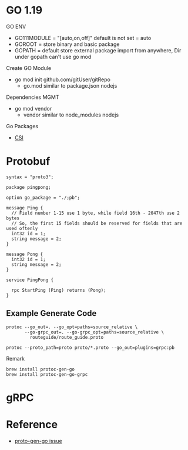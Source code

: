 # GO 1.19

GO ENV

- GO111MODULE = "[auto,on,off]" default is not set = auto
- GOROOT =  store binary and basic package
- GOPATH = default store external package import from anywhere, Dir under gopath can't use go mod 

Create GO Module
- go mod init github.com/gitUser/gitRepo
    - go.mod similar to package.json nodejs

Dependencies MGMT
- go mod vendor 
    - vendor similar to node_modules nodejs

Go Packages
- [CSI](https://pkg.go.dev/github.com/container-storage-interface/spec@v1.6.0/lib/go/csi#ControllerGetCapabilitiesRequest)

# Protobuf

```
syntax = "proto3";

package pingpong;

option go_package = "./;pb";

message Ping {
  // Field number 1-15 use 1 byte, while field 16th - 2047th use 2 bytes
  // So, the first 15 fields should be reserved for fields that are used oftenly
  int32 id = 1;
  string message = 2;
}

message Pong {
  int32 id = 1;
  string message = 2;
}

service PingPong {

  rpc StartPing (Ping) returns (Pong);
}
```
## Example Generate Code

```
protoc --go_out=. --go_opt=paths=source_relative \
       --go-grpc_out=. --go-grpc_opt=paths=source_relative \
         routeguide/route_guide.proto
```

```
protoc --proto_path=proto proto/*.proto --go_out=plugins=grpc:pb
```
Remark
```
brew install protoc-gen-go
brew install protoc-gen-go-grpc
```
# gRPC
# Reference
-   [proto-gen-go issue](https://github.com/techschool/pcbook-go/issues/3)

